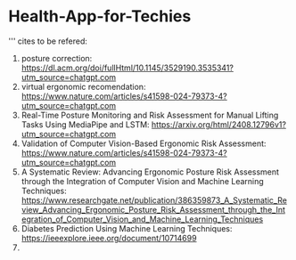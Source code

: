 # Health-App-for-Techies

''' cites to be refered:
1.  posture correction:  https://dl.acm.org/doi/fullHtml/10.1145/3529190.3535341?utm_source=chatgpt.com
2. virtual ergonomic recomendation:  https://www.nature.com/articles/s41598-024-79373-4?utm_source=chatgpt.com
3. Real-Time Posture Monitoring and Risk Assessment for Manual Lifting Tasks Using MediaPipe and LSTM:  https://arxiv.org/html/2408.12796v1?utm_source=chatgpt.com
4. Validation of Computer Vision-Based Ergonomic Risk Assessment:  https://www.nature.com/articles/s41598-024-79373-4?utm_source=chatgpt.com
5. A Systematic Review: Advancing Ergonomic Posture Risk Assessment through the Integration of Computer Vision and Machine Learning Techniques:  https://www.researchgate.net/publication/386359873_A_Systematic_Review_Advancing_Ergonomic_Posture_Risk_Assessment_through_the_Integration_of_Computer_Vision_and_Machine_Learning_Techniques
6. Diabetes Prediction Using Machine Learning Techniques: https://ieeexplore.ieee.org/document/10714699
7. 
